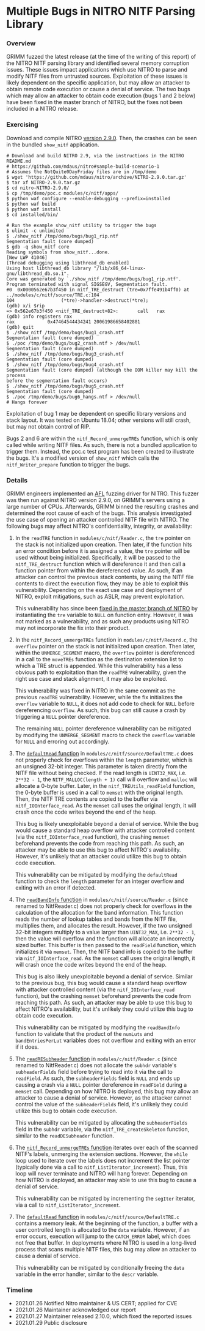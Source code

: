 # Multiple Bugs in NITRO NITF Parsing Library

### Overview

GRIMM fuzzed the latest release (at the time of the writing of this report) of 
the NITRO NITF parsing library and identified
several memory corruption issues. These issues impact applications which use
NITRO to parse and modify NITF files from untrusted sources. Exploitation of
these issues is likely dependent on the specific application, but may allow an
attacker to obtain remote code execution or cause a denial of service. The two
bugs which may allow an attacker to obtain code execution (bugs 1 and 2 below)
have been fixed in the master branch of NITRO, but the fixes not been included
in a NITRO release.

### Exercising
Download and compile NITRO 
[version 2.9.0](https://github.com/mdaus/nitro/releases/tag/NITRO-2.9.0). Then,
the crashes can be seen in the bundled `show_nitf` application.

```
# Download and build NITRO 2.9, via the instructions in the NITRO README.md
# https://github.com/mdaus/nitro#sample-build-scenario-1
# Assumes the NotQuite0DayFriday files are in /tmp/demo
$ wget 'https://github.com/mdaus/nitro/archive/NITRO-2.9.0.tar.gz'
$ tar xf NITRO-2.9.0.tar.gz
$ cd nitro-NITRO-2.9.0/
$ cp /tmp/demo/poc.c modules/c/nitf/apps/
$ python waf configure --enable-debugging --prefix=installed
$ python waf build
$ python waf install
$ cd installed/bin/

# Run the example show_nitf utility to trigger the bugs
$ ulimit -c unlimited
$ ./show_nitf /tmp/demo/bugs/bug1_rip.ntf
Segmentation fault (core dumped)
$ gdb -q show_nitf core
Reading symbols from show_nitf...done.
[New LWP 41046]
[Thread debugging using libthread_db enabled]
Using host libthread_db library "/lib/x86_64-linux-gnu/libthread_db.so.1".
Core was generated by `./show_nitf /tmp/demo/bugs/bug1_rip.ntf'.
Program terminated with signal SIGSEGV, Segmentation fault.
#0  0x0000562e67b3f450 in nitf_TRE_destruct (tre=0x7ffe491b4ff0) at ../modules/c/nitf/source/TRE.c:104
104                 (*tre)->handler->destruct(*tre);
(gdb) x/i $rip
=> 0x562e67b3f450 <nitf_TRE_destruct+82>:       call   rax
(gdb) info registers rax
rax            0x47464544434241 20061986658402881
(gdb) quit
$ ./show_nitf /tmp/demo/bugs/bug1_crash.ntf
Segmentation fault (core dumped)
$ ./poc /tmp/demo/bugs/bug2_crash.ntf > /dev/null
Segmentation fault (core dumped)
$ ./show_nitf /tmp/demo/bugs/bug3_crash.ntf
Segmentation fault (core dumped)
$ ./show_nitf /tmp/demo/bugs/bug4_crash.ntf
Segmentation fault (core dumped) (although the OOM killer may kill the process 
before the segmentation fault occurs)
$ ./show_nitf /tmp/demo/bugs/bug5_crash.ntf
Segmentation fault (core dumped)
$ ./poc /tmp/demo/bugs/bug6_hangs.ntf > /dev/null
# Hangs forever
```

Exploitation of bug 1 may be dependent on specific library versions and stack
layout. It was tested on Ubuntu 18.04; other versions will still crash, but may
not obtain control of RIP.

Bugs 2 and 6 are within the `nitf_Record_unmergeTREs` function, which is only
called while writing NITF files. As such, there is not a bundled application to
trigger them. Instead, the poc.c test program has been created to illustrate the
bugs. It's a modified version of `show_nitf` which calls the
`nitf_Writer_prepare` function to trigger the bugs.

### Details

GRIMM engineers implemented an [AFL](https://github.com/AFLplusplus/AFLplusplus/)
fuzzing driver for NITRO. This fuzzer was then run against NITRO version 
2.9.0, on GRIMM's servers using a large number of CPUs.
Afterwards, GRIMM binned the resulting crashes and determined the root cause of
each of the bugs. This analysis investigated the use case of opening an attacker
controlled NITF file with NITRO. The following bugs may affect NITRO's
confidentiality, integrity, or availability:

1. In the `readTRE` function in `modules/c/nitf/Reader.c`, the `tre` pointer on
the stack is not initialized upon creation. Then later, if the function hits an
error condition before it is assigned a value, the `tre` pointer will be used
without being initialized. Specifically, it will be passed to the
`nitf_TRE_destruct` function which will dereference it and then call a function
pointer from within the dereferenced value. As such, if an attacker can control
the previous stack contents, by using the NITF file contents to direct the
execution flow, they may be able to exploit this vulnerability. Depending on the
exact use case and deployment of NITRO, exploit mitigations, such as ASLR, may
prevent exploitation.
    
    This vulnerability has since been [fixed in the master branch of
    NITRO](https://github.com/mdaus/nitro/commit/40d66294ab2a7768edd31644d1d1e3004e923fd5)
    by instantiating the `tre` variable to `NULL` on function entry. However, it
    was not marked as a vulnerability, and as such any products using NITRO may
    not incorporate the fix into their product.

2. In the `nitf_Record_unmergeTREs` function in `modules/c/nitf/Record.c`, the
`overflow` pointer on the stack is not initialized upon creation. Then later,
within the `UNMERGE_SEGMENT` macro, the `overflow` pointer is dereferenced in a 
call to the `moveTREs` function as the destination extension list to which a TRE 
struct is appended. While this vulnerability has a less obvious path to 
exploitation than the `readTRE` vulnerability, given the right use case and 
stack alignment, it may also be exploited.
    
    This vulnerability was fixed in NITRO in the same commit as the previous
    `readTRE` vulnerability. However, while the fix initializes the `overflow`
    variable to `NULL`, it does not add code to check for `NULL` before
    dereferencing `overflow`. As such, this bug can still cause a crash by
    triggering a `NULL` pointer dereference.
    
    The remaining `NULL` pointer dereference vulnerability can be mitigated by
    modifying the `UNMERGE_SEGMENT` macro to check the `overflow` variable for
    `NULL` and erroring out accordingly.

3. The [`defaultRead`
function](https://github.com/mdaus/nitro/blob/5c8c30b1c95/modules/c/nitf/source/DefaultTRE.c#L88)
in `modules/c/nitf/source/DefaultTRE.c` does not properly check for overflows
within the `length` parameter, which is an unsigned 32-bit integer. This parameter is
taken directly from the NITF file without being checked. If the read length is
`UINT32_MAX`, i.e. `2**32 - 1`, the `NITF_MALLOC(length + 1)` call will overflow
and `malloc` will allocate a 0-byte buffer. Later, in the
`nitf_TREUtils_readField` function, the 0-byte buffer is used in a call to
`memset` with the original length. Then, the NITF TRE contents are copied to
the buffer via `nitf_IOInterface_read`. As the `memset` call uses the original
length, it will crash once the code writes beyond the end of the heap.
    
    This bug is likely unexploitable beyond a denial of service. While the bug
    would cause a standard heap overflow with attacker controlled content (via
    the `nitf_IOInterface_read` function), the crashing `memset` beforehand
    prevents the code from reaching this path. As such, an attacker may be able
    to use this bug to affect NITRO's availability. However, it's unlikely that 
    an attacker could utilize this bug to obtain code execution.
    
    This vulnerability can be mitigated by modifying the `defaultRead` function
    to check the `length` parameter for an integer overflow and exiting with an
    error if detected.

4. The [`readBandInfo`
function](https://github.com/mdaus/nitro/blob/5c8c30b1c95/modules/c/nitf/source/NitfReader.c#L1412)
in `modules/c/nitf/source/Reader.c` (since renamed to NitfReader.c) does not
properly check for overflows in the calculation of the allocation for the band
information. This function reads the number of lookup tables and bands from the
NITF file, multiplies them, and allocates the result. However, if the two
unsigned 32-bit integers multiply to a value larger than `UINT32_MAX`, i.e.
`2**32 - 1`, then the value will overflow and the function will allocate an
incorrectly sized buffer. This buffer is then passed to the `readField`
function, which initializes it via `memset`. Then, the NITF band info is
copied to the buffer via `nitf_IOInterface_read`. As the `memset` call uses the
original length, it will crash once the code writes beyond the end of the heap.
    
    This bug is also likely unexploitable beyond a denial of service. Similar to
    the previous bug, this bug would cause a standard heap overflow with
    attacker controlled content (via the `nitf_IOInterface_read` function), but
    the crashing `memset` beforehand prevents the code from reaching this path.
    As such, an attacker may be able to use this bug to affect NITRO's
    availability, but it's unlikely they could utilize this bug to obtain code
    execution.

    This vulnerability can be mitigated by modifying the `readBandInfo` function
    to validate that the product of the `numLuts` and `bandEntriesPerLut`
    variables does not overflow and exiting with an error if it does.

5. The [`readRESubheader`
function](https://github.com/mdaus/nitro/blob/5c8c30b1c95/modules/c/nitf/source/NitfReader.c#L970)
in `modules/c/nitf/Reader.c` (since renamed to NitfReader.c) does not allocate
the `subhdr` variable's `subheaderFields` field before trying to read into it
via the call to `readField`. As such, the `subheaderFields` field is `NULL` and
ends up causing a crash via a `NULL` pointer dereference in `readField` during a
`memset` call. Depending on how NITRO is deployed, this bug may allow an
attacker to cause a denial of service. However, as the attacker cannot control
the value of the `subheaderFields` field, it's unlikely they could utilize this
bug to obtain code execution.
    
    This vulnerability can be mitigated by allocating the `subheaderFields`
    field in the `subhdr` variable, via the `nitf_TRE_createSkeleton` function,
    similar to the `readDESubheader` function.

6. The [`nitf_Record_unmergeTREs`
function](https://github.com/mdaus/nitro/blob/5c8c30b1c95/modules/c/nitf/source/Record.c#L2182)
iterates over each of the scanned NITF's labels, unmerging the extension
sections. However, the `while` loop used to iterate over the labels does not
increment the list pointer (typically done via a call to
`nitf_ListIterator_increment`). Thus, this loop will never terminate and NITRO
will hang forever. Depending on how NITRO is deployed, an attacker may able to
use this bug to cause a denial of service.
    
    This vulnerability can be mitigated by incrementing the `segIter` iterator,
    via a call to `nitf_ListIterator_increment`.

7. The [`defaultRead`
function](https://github.com/mdaus/nitro/blob/5c8c30b1c95/modules/c/nitf/source/DefaultTRE.c#L88)
in `modules/c/nitf/source/DefaultTRE.c` contains a memory leak. At the beginning
of the function, a buffer with a user controlled length is allocated to the
`data` variable. However, if an error occurs, execution will jump
to the `CATCH_ERROR` label, which does not free that buffer. In deployments
where NITRO is used in a long-lived process that scans multiple NITF
files, this bug may allow an attacker to cause a denial of service.
    
    This vulnerability can be mitigated by conditionally freeing the `data`
    variable in the error handler, similar to the `descr` variable.

### Timeline
* 2021.01.26 Notified Nitro maintainer & US CERT; applied for CVE
* 2021.01.26 Maintainer acknowledged our report
* 2021.01.27 Maintainer released 2.10.0, which fixed the reported issues
* 2021.01.29 Public disclosure
